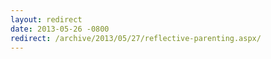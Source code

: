 ```yaml
---
layout: redirect
date: 2013-05-26 -0800
redirect: /archive/2013/05/27/reflective-parenting.aspx/
---
```

